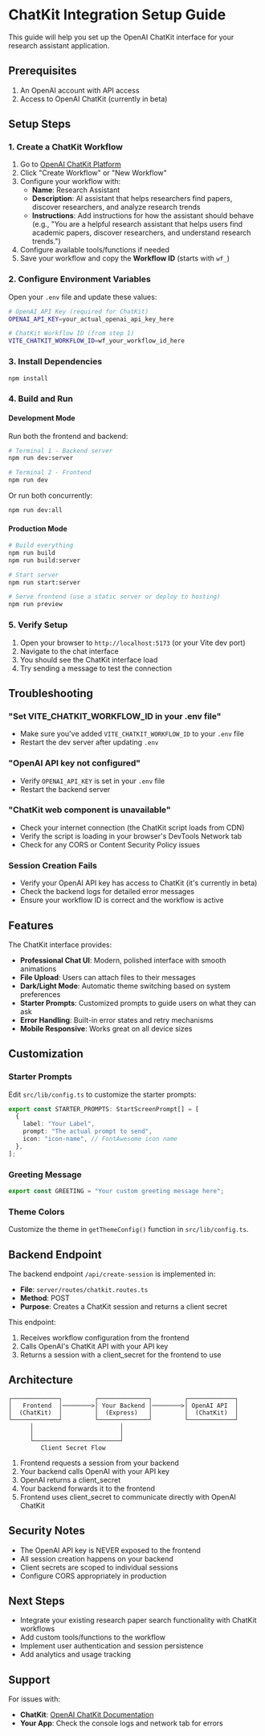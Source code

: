 # ChatKit Integration Setup Guide

This guide will help you set up the OpenAI ChatKit interface for your research assistant application.

## Prerequisites

1. An OpenAI account with API access
2. Access to OpenAI ChatKit (currently in beta)

## Setup Steps

### 1. Create a ChatKit Workflow

1. Go to [OpenAI ChatKit Platform](https://platform.openai.com/chatkit)
2. Click "Create Workflow" or "New Workflow"
3. Configure your workflow with:
   - **Name**: Research Assistant
   - **Description**: AI assistant that helps researchers find papers, discover researchers, and analyze research trends
   - **Instructions**: Add instructions for how the assistant should behave (e.g., "You are a helpful research assistant that helps users find academic papers, discover researchers, and understand research trends.")
4. Configure available tools/functions if needed
5. Save your workflow and copy the **Workflow ID** (starts with `wf_`)

### 2. Configure Environment Variables

Open your `.env` file and update these values:

```bash
# OpenAI API Key (required for ChatKit)
OPENAI_API_KEY=your_actual_openai_api_key_here

# ChatKit Workflow ID (from step 1)
VITE_CHATKIT_WORKFLOW_ID=wf_your_workflow_id_here
```

### 3. Install Dependencies

```bash
npm install
```

### 4. Build and Run

#### Development Mode

Run both the frontend and backend:

```bash
# Terminal 1 - Backend server
npm run dev:server

# Terminal 2 - Frontend
npm run dev
```

Or run both concurrently:

```bash
npm run dev:all
```

#### Production Mode

```bash
# Build everything
npm run build
npm run build:server

# Start server
npm run start:server

# Serve frontend (use a static server or deploy to hosting)
npm run preview
```

### 5. Verify Setup

1. Open your browser to `http://localhost:5173` (or your Vite dev port)
2. Navigate to the chat interface
3. You should see the ChatKit interface load
4. Try sending a message to test the connection

## Troubleshooting

### "Set VITE_CHATKIT_WORKFLOW_ID in your .env file"

- Make sure you've added `VITE_CHATKIT_WORKFLOW_ID` to your `.env` file
- Restart the dev server after updating `.env`

### "OpenAI API key not configured"

- Verify `OPENAI_API_KEY` is set in your `.env` file
- Restart the backend server

### "ChatKit web component is unavailable"

- Check your internet connection (the ChatKit script loads from CDN)
- Verify the script is loading in your browser's DevTools Network tab
- Check for any CORS or Content Security Policy issues

### Session Creation Fails

- Verify your OpenAI API key has access to ChatKit (it's currently in beta)
- Check the backend logs for detailed error messages
- Ensure your workflow ID is correct and the workflow is active

## Features

The ChatKit interface provides:

- **Professional Chat UI**: Modern, polished interface with smooth animations
- **File Upload**: Users can attach files to their messages
- **Dark/Light Mode**: Automatic theme switching based on system preferences
- **Starter Prompts**: Customized prompts to guide users on what they can ask
- **Error Handling**: Built-in error states and retry mechanisms
- **Mobile Responsive**: Works great on all device sizes

## Customization

### Starter Prompts

Edit `src/lib/config.ts` to customize the starter prompts:

```typescript
export const STARTER_PROMPTS: StartScreenPrompt[] = [
  {
    label: "Your Label",
    prompt: "The actual prompt to send",
    icon: "icon-name", // FontAwesome icon name
  },
];
```

### Greeting Message

```typescript
export const GREETING = "Your custom greeting message here";
```

### Theme Colors

Customize the theme in `getThemeConfig()` function in `src/lib/config.ts`.

## Backend Endpoint

The backend endpoint `/api/create-session` is implemented in:
- **File**: `server/routes/chatkit.routes.ts`
- **Method**: POST
- **Purpose**: Creates a ChatKit session and returns a client secret

This endpoint:
1. Receives workflow configuration from the frontend
2. Calls OpenAI's ChatKit API with your API key
3. Returns a session with a client_secret for the frontend to use

## Architecture

```
┌─────────────┐         ┌──────────────┐         ┌─────────────┐
│   Frontend  │────────>│ Your Backend │────────>│ OpenAI API  │
│  (ChatKit)  │         │  (Express)   │         │  (ChatKit)  │
└─────────────┘         └──────────────┘         └─────────────┘
      │                        │
      │                        │
      └────────────────────────┘
         Client Secret Flow
```

1. Frontend requests a session from your backend
2. Your backend calls OpenAI with your API key
3. OpenAI returns a client_secret
4. Your backend forwards it to the frontend
5. Frontend uses client_secret to communicate directly with OpenAI ChatKit

## Security Notes

- The OpenAI API key is NEVER exposed to the frontend
- All session creation happens on your backend
- Client secrets are scoped to individual sessions
- Configure CORS appropriately in production

## Next Steps

- Integrate your existing research paper search functionality with ChatKit workflows
- Add custom tools/functions to the workflow
- Implement user authentication and session persistence
- Add analytics and usage tracking

## Support

For issues with:
- **ChatKit**: [OpenAI ChatKit Documentation](https://platform.openai.com/docs/chatkit)
- **Your App**: Check the console logs and network tab for errors
